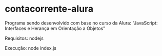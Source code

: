 # contacorrente-alura
Programa sendo desenvolvido com base no curso da Alura: "JavaScript: Interfaces e Herança em Orientação a Objetos"

Requisitos: nodejs

Execução: node index.js

